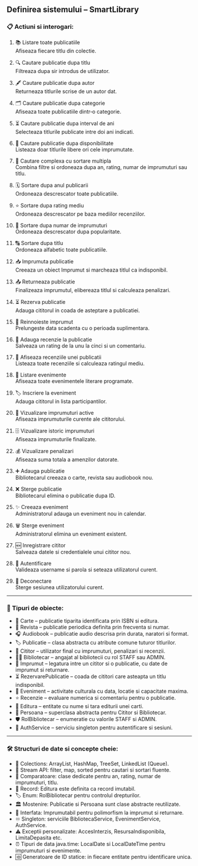 ## Definirea sistemului – SmartLibrary

### 📋 Actiuni si interogari:

1. 📚 Listare toate publicatiile  
   Afiseaza fiecare titlu din colectie.

2. 🔍 Cautare publicatie dupa titlu  
   Filtreaza dupa sir introdus de utilizator.

3. 🖋️ Cautare publicatie dupa autor  
   Returneaza titlurile scrise de un autor dat.

4. 🗂️ Cautare publicatie dupa categorie  
   Afiseaza toate publicatiile dintr‑o categorie.

5. ⏳ Cautare publicatie dupa interval de ani  
   Selecteaza titlurile publicate intre doi ani indicati.

6. 🚦 Cautare publicatie dupa disponibilitate  
   Listeaza doar titlurile libere ori cele imprumutate.

7. 🧮 Cautare complexa cu sortare multipla  
   Combina filtre si ordoneaza dupa an, rating, numar de imprumuturi sau titlu.

8. 🗓️ Sortare dupa anul publicarii  
   Ordoneaza descrescator toate publicatiile.

9. ⭐ Sortare dupa rating mediu  
   Ordoneaza descrescator pe baza mediilor recenziilor.

10. 🔢 Sortare dupa numar de imprumuturi  
    Ordoneaza descrescator dupa popularitate.

11. 🔠 Sortare dupa titlu  
    Ordoneaza alfabetic toate publicatiile.

12. 📥 Imprumuta publicatie  
    Creeaza un obiect Imprumut si marcheaza titlul ca indisponibil.

13. 📤 Returneaza publicatie  
    Finalizeaza imprumutul, elibereaza titlul si calculeaza penalizari.

14. ⏳ Rezerva publicatie  
    Adauga cititorul in coada de asteptare a publicatiei.

15. 🔄 Reinnoieste imprumut  
    Prelungeste data scadenta cu o perioada suplimentara.

16. 📝 Adauga recenzie la publicatie  
    Salveaza un rating de la unu la cinci si un comentariu.

17. 👀 Afiseaza recenziile unei publicatii  
    Listeaza toate recenziile si calculeaza ratingul mediu.

18. 📅 Listare evenimente  
    Afiseaza toate evenimentele literare programate.

19. 🏷️ Inscriere la eveniment  
    Adauga cititorul in lista participantilor.

20. 📑 Vizualizare imprumuturi active  
    Afiseaza imprumuturile curente ale cititorului.

21. 🗄️ Vizualizare istoric imprumuturi  
    Afiseaza imprumuturile finalizate.

22. 💰 Vizualizare penalizari  
    Afiseaza suma totala a amenzilor datorate.

23. ➕ Adauga publicatie  
    Bibliotecarul creeaza o carte, revista sau audiobook nou.

24. ❌ Sterge publicatie  
    Bibliotecarul elimina o publicatie dupa ID.

25. ✨ Creeaza eveniment  
    Administratorul adauga un eveniment nou in calendar.

26. 🗑️ Sterge eveniment  
    Administratorul elimina un eveniment existent.

27. 🆕 Inregistrare cititor  
    Salveaza datele si credentialele unui cititor nou.

28. 🔐 Autentificare  
    Valideaza username si parola si seteaza utilizatorul curent.

29. 🚪 Deconectare  
    Sterge sesiunea utilizatorului curent.

---

### 🧩 Tipuri de obiecte:

- 📗 Carte – publicatie tiparita identificata prin ISBN si editura.
- 📰 Revista – publicatie periodica definita prin frecventa si numar.
- 🎧 Audiobook – publicatie audio descrisa prin durata, naratori si format.
- 🏷️ Publicatie – clasa abstracta cu atribute comune tuturor titlurilor.
- 🙋 Cititor – utilizator final cu imprumuturi, penalizari si recenzii.
- 👩‍💼 Bibliotecar – angajat al bibliotecii cu rol STAFF sau ADMIN.
- 🔄 Imprumut – legatura intre un cititor si o publicatie, cu date de imprumut si returnare.
- ⏳ RezervarePublicatie – coada de cititori care asteapta un titlu indisponibil.
- 📆 Eveniment – activitate culturala cu data, locatie si capacitate maxima.
- ⭐ Recenzie – evaluare numerica si comentariu pentru o publicatie.
- 🏢 Editura – entitate cu nume si tara editurii unei carti.
- 🧑 Persoana – superclasa abstracta pentru Cititor si Bibliotecar.
- 🛡️ RolBibliotecar – enumeratie cu valorile STAFF si ADMIN.
- 🔑 AuthService – serviciu singleton pentru autentificare si sesiuni.

---

### 🛠️ Structuri de date si concepte cheie:

- 📂 Colections: ArrayList, HashMap, TreeSet, LinkedList (Queue).
- 🚀 Stream API: filter, map, sorted pentru cautari si sortari fluente.
- 🧩 Comparatoare: clase dedicate pentru an, rating, numar de imprumuturi, titlu.
- 📝 Record: Editura este definita ca record imutabil.
- 🏷️ Enum: RolBibliotecar pentru controlul drepturilor.
- 🏛️ Mostenire: Publicatie si Persoana sunt clase abstracte reutilizate.
- 🔗 Interfata: Imprumutabil pentru polimorfism la imprumut si returnare.
- ♾️ Singleton: serviciile BibliotecaService, EvenimentService, AuthService.
- ⚠️ Exceptii personalizate: AccesInterzis, ResursaIndisponibila, LimitaDepasita etc.
- ⏰ Tipuri de data java.time: LocalDate si LocalDateTime pentru imprumuturi si evenimente.
- 🆔 Generatoare de ID statice: in fiecare entitate pentru identificare unica.
